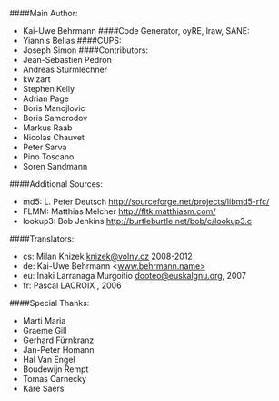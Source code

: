 ####Main Author:
* Kai-Uwe Behrmann
####Code Generator, oyRE, lraw, SANE:
* Yiannis Belias
####CUPS:
* Joseph Simon
####Contributors:
* Jean-Sebastien Pedron
* Andreas Sturmlechner
* kwizart
* Stephen Kelly
* Adrian Page
* Boris Manojlovic
* Boris Samorodov
* Markus Raab
* Nicolas Chauvet
* Peter Sarva
* Pino Toscano
* Soren Sandmann
 

####Additional Sources:
* md5:           L. Peter Deutsch   http://sourceforge.net/projects/libmd5-rfc/
* FLMM:          Matthias Melcher   http://fltk.matthiasm.com/
* lookup3:       Bob Jenkins        http://burtleburtle.net/bob/c/lookup3.c

####Translators:
* cs:            Milan Knizek <knizek@volny.cz> 2008-2012
* de:            Kai-Uwe Behrmann <www.behrmann.name>
* eu:            Inaki Larranaga Murgoitio <dooteo@euskalgnu.org>, 2007
* fr:            Pascal LACROIX <lacroixpascal at vfemail.net>, 2006

####Special Thanks:
* Marti Maria
* Graeme Gill
* Gerhard Fürnkranz
* Jan-Peter Homann
* Hal Van Engel
* Boudewijn Rempt
* Tomas Carnecky
* Kare Saers
